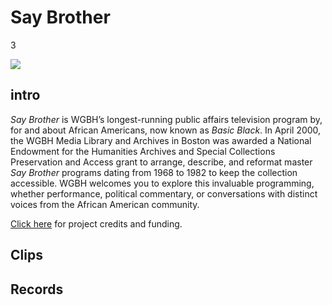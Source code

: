 # Say Brother

3

![](https://s3.amazonaws.com/openvault.wgbh.org/special_collections/say_brother/say_brother.png)

## intro

*Say Brother* is WGBH’s longest-running public affairs television program by, for 
and about African Americans, now known as *Basic Black*. In April 2000, the WGBH 
Media Library and Archives in Boston was awarded a National Endowment for the 
Humanities Archives and Special Collections Preservation and Access grant to 
arrange, describe, and reformat master *Say Brother* programs dating from 1968 to 
1982 to keep the collection accessible. WGBH welcomes you to explore this 
invaluable programming, whether performance, political commentary, or 
conversations with distinct voices from the African American community.

[Click here](/credits/credits-say-brother) for project credits and funding.

## Clips

[](http://localhost:3000/catalog?f[special_collection_tags][]=sb_clip)

## Records

[](http://localhost:3000/catalog?f[special_collection_tags][]=sb_record)
